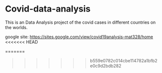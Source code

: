 # Covid-data-analysis

This is an Data Analysis project of the covid cases in different countries on the worlds.

google site: https://sites.google.com/view/covid19analysis-mat328/home
<<<<<<< HEAD


=======
>>>>>>> b559e0782c014cbe114782a1bfb2e0c9d2bdb282
